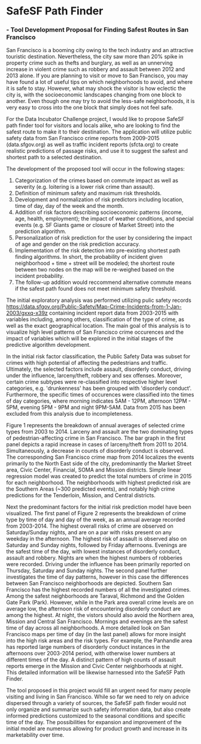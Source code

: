 # SafeSF Path Finder 
### - Tool Development Proposal for Finding Safest Routes in San Francisco

San Francisco is a booming city owing to the tech industry and an attractive touristic destination. Nevertheless, the city saw more than 20% spike in property crime such as thefts and burglary, as well as an unnerving increase in violent crime such as robbery and assault between 2012 and 2013 alone. If you are planning to visit or move to San Francisco, you may have found a lot of useful tips on which neighborhoods to avoid, and where it is safe to stay. However, what may shock the visitor is how eclectic the city is, with the socioeconomic landscapes changing from one block to another. Even though one may try to avoid the less-safe neighborhoods, it is very easy to cross into the one block that simply does not feel safe.

For the Data Incubator Challenge project, I would like to propose SafeSF path finder tool for visitors and locals alike, who are looking to find the safest route to make it to their destination. The application will utilize public safety data from San Francisco crime reports from 2009-2015 (data.sfgov.org) as well as traffic incident reports (sfcta.org) to create realistic predictions of passage risks, and use it to suggest the safest and shortest path to a selected destination. 

The development of the proposed tool will occur in the following stages:
1) Categorization of the crimes based on commute impact as well as severity (e.g. loitering is a lower risk crime than assault).
2) Definition of minimum safety and maximum risk thresholds.
3) Development and normalization of risk predictors including location, time of day, day of the week and the month. 
4) Addition of risk factors describing socioeconomic patterns (income, age, health, employment); the impact of weather conditions, and special events (e.g. SF Giants game or closure of Market Street) into the prediction algorithm.
5) Personalization of risk prediction for the user by considering the impact of age and gender on the risk prediction accuracy.
6) Implementation of the risk detection into pre-existing shortest path finding algorithms. In short, the probability of incident given neighborhood + time + street will be modeled; the shortest route between two nodes on the map will be re-weighed based on the incident probability.
7) The follow-up addition would reccommend alternative commute means if the safest path found does not meet minimum safety threshold.

The initial exploratory analysis was performed utilizing pulic safety records <https://data.sfgov.org/Public-Safety/Map-Crime-Incidents-from-1-Jan-2003/gxxq-x39z> containing incident report data from 2003-2015 with variables including, among others, classification of the type of crime, as well as the exact geographical location. The main goal of this analysis is to visualize high level patterns of San Francisco crime occurences and the impact of variables which will be explored in the initial stages of the predictive algorithm development.

In the initial risk factor classification, the Public Safety Data was subset for crimes with high potential of affecting the pedestrians and traffic. Ultimately, the selected factors include assault, disorderly conduct, driving under the influence, larceny/theft, robbery and sex offenses. Moreover, certain crime subtypes were re-classified into respective higher level categories, e.g. 'drunkenness' has been grouped with 'disorderly conduct'. Furthermore, the specific times of occurences were classified into the times of day categories, where morning indicates 5AM - 12PM, afternoon 12PM - 5PM, evening 5PM - 9PM and night 9PM-5AM. Data from 2015 has been excluded from this analysis due to incompleteness.

Figure 1 represents the breakdown of annual averages of selected crime types from 2003 to 2014. Larceny and assault are the two dominating types of pedestrian-affecting crime in San Francisco. The bar graph in the first panel depicts a rapid increase in cases of larceny/theft from 2011 to 2014. Simultaneously, a decrease in counts of disorderly conduct is observed. The corresponding San Francisco crime map from 2014 localizes the events primarily to the North East side of the city, predominantly the Market Street area, Civic Center, Financial, SOMA and Mission districts. Simple linear regression model was created to predict the total numbers of crime in 2015 for each neighborhood. The neighborhoods with highest predicted risk are the Southern Areas (~300 predicted events), and notably high crime predictions for the Tenderloin, Mission, and Central districts. 

Next the predominant factors for the initial risk prediction model have been visualized. The first panel of Figure 2 represents the breakdown of crime type by time of day and day of the week, as an annual average recorded from 2003-2014. The highest overall risks of crime are observed on Saturday/Sunday nights, and are on a par with risks present on any weekday in the afternoon. The highest risk of assault is observed also on Saturday and Sunday nights, followed by Friday afternoons. Evenings are the safest time of the day, with lowest instances of disorderly conduct, assault and robbery. Nights are when the highest numbers of robberies were recorded. Driving under the influence has been primarily reported on Thursday, Saturday and Sunday nights. The second panel further investigates the time of day patterns, however in this case the differences between San Francisco neighborhoods are depicted. Southern San Francisco has the highest recorded numbers of all the investigated crimes. Among the safest neighborhoods are Taraval, Richmond and the Golden Gate Park (Park). However, while in the Park area overall crime levels are on average low, the afternoon risk of encountering disorderly conduct are among the highest. At night, the vistors should also avoid the Northern area, Mission and Central San Francisco. Mornings and evenings are the safest time of day across all neighborhoods. A more detailed look on San Francisco maps per time of day (in the last panel) allows for more insight into the high risk areas and the risk types. For example, the Panhandle area has reported large numbers of disorderly conduct instances in the afternoons over 2003-2014 period, with otherwise lower numbers at different times of the day. A distinct pattern of high counts of assault reports emerge in the Mission and Civic Center neighborhoods at night. This detailed information will be likewise harnessed into the SafeSF Path Finder.

The tool proposed in this project would fill an urgent need for many people visiting and living in San Francisco. While so far we need to rely on advice dispersed through a variety of sources, the SafeSF path finder would not only organize and summarize such safety information data, but also create informed predictions customized to the seasonal conditions and specific time of the day. The possibilities for expansion and improvement of the initial model are numerous allowing for product growth and increase in its marketability over time.


